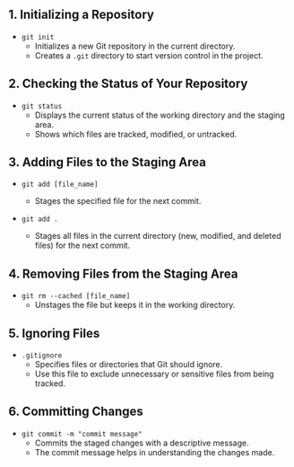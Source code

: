 
## 1. Initializing a Repository
- `git init`
  - Initializes a new Git repository in the current directory.
  - Creates a `.git` directory to start version control in the project.

## 2. Checking the Status of Your Repository
- `git status`
  - Displays the current status of the working directory and the staging area.
  - Shows which files are tracked, modified, or untracked.

## 3. Adding Files to the Staging Area
- `git add [file_name]`
  - Stages the specified file for the next commit.
  
- `git add .`
  - Stages all files in the current directory (new, modified, and deleted files) for the next commit.

## 4. Removing Files from the Staging Area
- `git rm --cached [file_name]`
  - Unstages the file but keeps it in the working directory.

## 5. Ignoring Files
- `.gitignore`
  - Specifies files or directories that Git should ignore.
  - Use this file to exclude unnecessary or sensitive files from being tracked.

## 6. Committing Changes
- `git commit -m "commit message"`
  - Commits the staged changes with a descriptive message.
  - The commit message helps in understanding the changes made.
